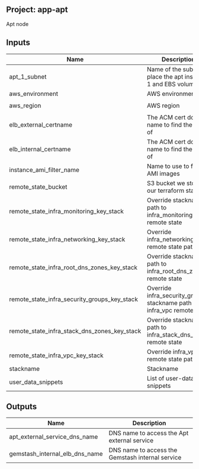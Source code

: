 ## Project: app-apt

Apt node


## Inputs

| Name | Description | Type | Default | Required |
|------|-------------|:----:|:-----:|:-----:|
| apt_1_subnet | Name of the subnet to place the apt instance 1 and EBS volume | string | - | yes |
| aws_environment | AWS environment | string | - | yes |
| aws_region | AWS region | string | `eu-west-1` | no |
| elb_external_certname | The ACM cert domain name to find the ARN of | string | - | yes |
| elb_internal_certname | The ACM cert domain name to find the ARN of | string | - | yes |
| instance_ami_filter_name | Name to use to find AMI images | string | `` | no |
| remote_state_bucket | S3 bucket we store our terraform state in | string | - | yes |
| remote_state_infra_monitoring_key_stack | Override stackname path to infra_monitoring remote state | string | `` | no |
| remote_state_infra_networking_key_stack | Override infra_networking remote state path | string | `` | no |
| remote_state_infra_root_dns_zones_key_stack | Override stackname path to infra_root_dns_zones remote state | string | `` | no |
| remote_state_infra_security_groups_key_stack | Override infra_security_groups stackname path to infra_vpc remote state | string | `` | no |
| remote_state_infra_stack_dns_zones_key_stack | Override stackname path to infra_stack_dns_zones remote state | string | `` | no |
| remote_state_infra_vpc_key_stack | Override infra_vpc remote state path | string | `` | no |
| stackname | Stackname | string | - | yes |
| user_data_snippets | List of user-data snippets | list | - | yes |

## Outputs

| Name | Description |
|------|-------------|
| apt_external_service_dns_name | DNS name to access the Apt external service |
| gemstash_internal_elb_dns_name | DNS name to access the Gemstash internal service |

